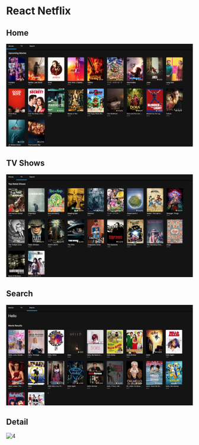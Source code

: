 # React Netflix

## Home

![1](./assets/1.png)

## TV Shows

![2](./assets/2.png)

## Search

![3](./assets/3.png)

## Detail

![4](./assets/4.png)
